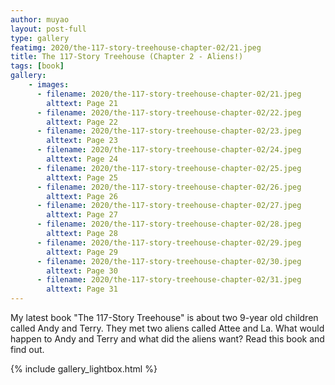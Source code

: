 ```yaml
---
author: muyao
layout: post-full
type: gallery
featimg: 2020/the-117-story-treehouse-chapter-02/21.jpeg
title: The 117-Story Treehouse (Chapter 2 - Aliens!)
tags: [book]
gallery:
    - images:
      - filename: 2020/the-117-story-treehouse-chapter-02/21.jpeg
        alttext: Page 21
      - filename: 2020/the-117-story-treehouse-chapter-02/22.jpeg
        alttext: Page 22
      - filename: 2020/the-117-story-treehouse-chapter-02/23.jpeg
        alttext: Page 23
      - filename: 2020/the-117-story-treehouse-chapter-02/24.jpeg
        alttext: Page 24
      - filename: 2020/the-117-story-treehouse-chapter-02/25.jpeg
        alttext: Page 25
      - filename: 2020/the-117-story-treehouse-chapter-02/26.jpeg
        alttext: Page 26
      - filename: 2020/the-117-story-treehouse-chapter-02/27.jpeg
        alttext: Page 27
      - filename: 2020/the-117-story-treehouse-chapter-02/28.jpeg
        alttext: Page 28
      - filename: 2020/the-117-story-treehouse-chapter-02/29.jpeg
        alttext: Page 29
      - filename: 2020/the-117-story-treehouse-chapter-02/30.jpeg
        alttext: Page 30
      - filename: 2020/the-117-story-treehouse-chapter-02/31.jpeg
        alttext: Page 31
---
```


My latest book "The 117-Story Treehouse" is about two 9-year old children called
Andy and Terry. They met two aliens called Attee and La. What would happen to
Andy and Terry and what did the aliens want? Read this book and find out.

{% include gallery_lightbox.html %}

